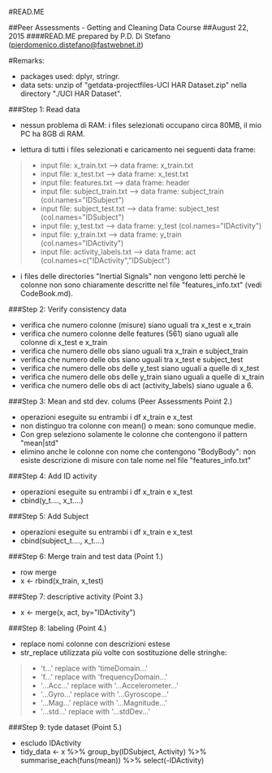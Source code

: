 #READ.ME

##Peer Assessments - Getting and Cleaning Data Course
##August 22, 2015
####READ.ME prepared by P.D. Di Stefano (pierdomenico.distefano@fastwebnet.it)

#Remarks: 
* packages used:  dplyr, stringr.
* data sets: unzip of "getdata-projectfiles-UCI HAR Dataset.zip" nella directory "./UCI HAR Dataset". 


###Step 1: Read data
* nessun problema di RAM: i files selezionati occupano circa 80MB, il mio PC ha 8GB di RAM.

* lettura di tutti i files selezionati e caricamento nei seguenti data frame:
>*  input file: x_train.txt           --> data frame: x_train.txt
>*  input file: x_test.txt            --> data frame: x_test.txt
>*  input file: features.txt          --> data frame: header
>*  input file: subject_train.txt     --> data frame: subject_train (col.names="IDSubject")  
>*  input file: subject_test.txt      --> data frame: subject_test (col.names="IDSubject")
>*  input file: y_test.txt            --> data frame: y_test (col.names="IDActivity")  
>*  input file: y_train.txt           --> data frame: y_train (col.names="IDActivity")
>*  input file: activity_labels.txt   --> data frame: act (col.names=c("IDActivity","IDSubject")

*  i files delle directories "Inertial Signals" non vengono letti perchè le colonne non sono 
 chiaramente descritte nel file "features_info.txt" (vedi CodeBook.md). 

###Step 2: Verify consistency data
* verifica che numero colonne (misure) siano uguali tra x_test e x_train
* verifica che numero colonne delle features (561) siano uguali alle colonne di x_test e x_train 
* verifica che numero delle obs siano uguali tra x_train e subject_train 
* verifica che numero delle obs siano uguali tra x_test e subject_test
* verifica che numero delle obs delle y_test siano uguali a quelle di x_test
* verifica che numero delle obs delle y_train siano uguali a quelle di x_train
* verifica che numero delle obs di act (activity_labels) siano uguale a 6.  


###Step 3: Mean and std dev. colums (Peer Assessments Point 2.)
* operazioni eseguite su entrambi i df x_train e x_test
* non distinguo tra colonne con mean() o mean: sono comunque medie.
* Con grep seleziono solamente le colonne che contengono il pattern "mean|std"
* elimino anche le colonne con nome che contengono "BodyBody": non esiste descrizione di misure
  con tale nome nel file "features_info.txt"  

###Step 4:  Add ID activity
* operazioni eseguite su entrambi i df x_train e x_test
* cbind(y_t...., x_t....)

###Step 5:  Add Subject
* operazioni eseguite su entrambi i df x_train e x_test
* cbind(subject_t...., x_t....) 

###Step 6: Merge train and test data (Point 1.)
* row merge
* x <- rbind(x_train, x_test)
 
###Step 7: descriptive activity (Point 3.)
* x <- merge(x, act, by="IDActivity")
 
###Step 8: labeling (Point 4.)
* replace nomi colonne con descrizioni estese
* str_replace utilizzata più volte con sostituzione delle stringhe:

>* 't...'       replace with  'timeDomain...'
>* 'f...'       replace with  'frequencyDomain...'
>* '...Acc...'  replace with  '...Accelerometer...'  
>* '...Gyro...' replace with  '...Gyroscope...'
>* '...Mag...'  replace with  '...Magnitude...'
>* '...std...'  replace with  '...stdDev...'
                            
###Step 9: tyde dataset (Point 5.)
* escludo IDActivity
* tidy_data <- x %>% group_by(IDSubject, Activity) %>% summarise_each(funs(mean)) %>% select(-IDActivity)
